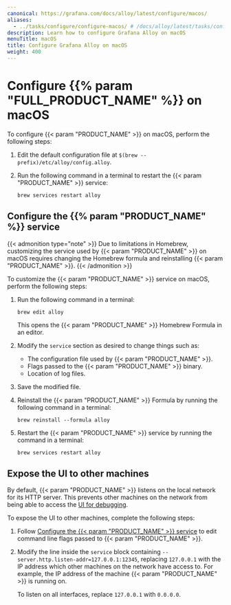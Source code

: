 ```yaml
---
canonical: https://grafana.com/docs/alloy/latest/configure/macos/
aliases:
  - ../tasks/configure/configure-macos/ # /docs/alloy/latest/tasks/configure/configure-macos/
description: Learn how to configure Grafana Alloy on macOS
menuTitle: macOS
title: Configure Grafana Alloy on macOS
weight: 400
---
```


# Configure {{% param "FULL_PRODUCT_NAME" %}} on macOS

To configure {{< param "PRODUCT_NAME" >}} on macOS, perform the following steps:

1. Edit the default configuration file at `$(brew --prefix)/etc/alloy/config.alloy`.

1. Run the following command in a terminal to restart the {{< param "PRODUCT_NAME" >}} service:

   ```shell
   brew services restart alloy
   ```

## Configure the {{% param "PRODUCT_NAME" %}} service

{{< admonition type="note" >}}
Due to limitations in Homebrew, customizing the service used by {{< param "PRODUCT_NAME" >}} on macOS requires changing the Homebrew formula and reinstalling {{< param "PRODUCT_NAME" >}}.
{{< /admonition >}}

To customize the {{< param "PRODUCT_NAME" >}} service on macOS, perform the following steps:

1. Run the following command in a terminal:

   ```shell
   brew edit alloy
   ```

   This opens the {{< param "PRODUCT_NAME" >}} Homebrew Formula in an editor.

1. Modify the `service` section as desired to change things such as:

   - The configuration file used by {{< param "PRODUCT_NAME" >}}.
   - Flags passed to the {{< param "PRODUCT_NAME" >}} binary.
   - Location of log files.

1. Save the modified file.

1. Reinstall the {{< param "PRODUCT_NAME" >}} Formula by running the following command in a terminal:

   ```shell
   brew reinstall --formula alloy
   ```

1. Restart the {{< param "PRODUCT_NAME" >}} service by running the command in a terminal:

   ```shell
   brew services restart alloy
   ```

## Expose the UI to other machines

By default, {{< param "PRODUCT_NAME" >}} listens on the local network for its HTTP server.
This prevents other machines on the network from being able to access the [UI for debugging][UI].

To expose the UI to other machines, complete the following steps:

1. Follow [Configure the {{< param "PRODUCT_NAME" >}} service](#configure-the-alloy-service)
   to edit command line flags passed to {{< param "PRODUCT_NAME" >}}.

1. Modify the line inside the `service` block containing `--server.http.listen-addr=127.0.0.1:12345`, replacing `127.0.0.1` with the IP address which other machines on the network have access to.
   For example, the IP address of the machine {{< param "PRODUCT_NAME" >}} is running on.

   To listen on all interfaces, replace `127.0.0.1` with `0.0.0.0`.

[UI]: ../../troubleshoot/debug/#alloy-ui
